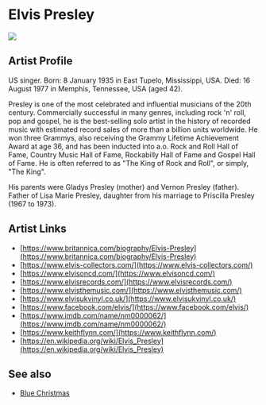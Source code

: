 # Elvis Presley

![](../../asssets/artists/Elvis_Presley.png)

## Artist Profile

US singer.
Born: 8 January 1935 in East Tupelo, Mississippi, USA.
Died: 16 August 1977 in Memphis, Tennessee, USA (aged 42).

Presley is one of the most celebrated and influential musicians of the 20th century. Commercially successful in many genres, including rock 'n' roll, pop and gospel, he is the best-selling solo artist in the history of recorded music with estimated record sales of more than a billion units worldwide. He won three Grammys, also receiving the Grammy Lifetime Achievement Award at age 36, and has been inducted into a.o. Rock and Roll Hall of Fame, Country Music Hall of Fame, Rockabilly Hall of Fame and Gospel Hall of Fame. 
He is often referred to as "The King of Rock and Roll", or simply, "The King".

His parents were Gladys Presley (mother) and Vernon Presley (father). 
Father of Lisa Marie Presley, daughter from his marriage to Priscilla Presley (1967 to 1973).

## Artist Links

- [https://www.britannica.com/biography/Elvis-Presley](https://www.britannica.com/biography/Elvis-Presley)
- [https://www.elvis-collectors.com/](https://www.elvis-collectors.com/)
- [https://www.elvisoncd.com/](https://www.elvisoncd.com/)
- [https://www.elvisrecords.com/](https://www.elvisrecords.com/)
- [https://www.elvisthemusic.com/](https://www.elvisthemusic.com/)
- [https://www.elvisukvinyl.co.uk/](https://www.elvisukvinyl.co.uk/)
- [https://www.facebook.com/elvis/](https://www.facebook.com/elvis/)
- [https://www.imdb.com/name/nm0000062/](https://www.imdb.com/name/nm0000062/)
- [https://www.keithflynn.com/](https://www.keithflynn.com/)
- [https://en.wikipedia.org/wiki/Elvis_Presley](https://en.wikipedia.org/wiki/Elvis_Presley)


## See also

- [Blue Christmas](Elvis_Presley-Blue_Christmas.md)
